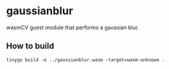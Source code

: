 # gaussianblur

wasmCV guest module that performs a gaussian blur.

## How to build

```shell
tinygo build -o ../gaussianblur.wasm -target=wasm-unknown .
```
